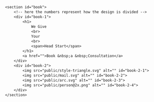         <section id="book">
            <!-- here the numbers represent how the design is divided -->
            <div id="book-1">
                <h1>
                    We Give
                    <br>
                    Your
                    <br>
                    <span>Head Start</span>
                </h1>
                <a href="">Book &nbsp;a &nbsp;Consultation</a>
            </div>
            <div id="book-2">
                <img src="public/style-triangle.svg" alt="" id="book-2-1">
                <img src="public/mail.svg" alt="" id="book-2-2">
                <img src="public/arc.svg" alt="" id="book-2-3">
                <img src="public/person@2x.png" alt="" id="book-2-4">
            </div>
        </section>